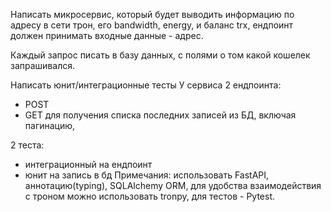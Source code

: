 Написать микросервис, который будет выводить информацию по адресу в сети трон, его bandwidth, energy, и баланс trx, ендпоинт должен принимать входные данные - адрес.

Каждый запрос писать в базу данных, с полями о том какой кошелек запрашивался.

Написать юнит/интеграционные тесты
У сервиса 2 ендпоинта:
- POST
- GET для получения списка последних записей из БД, включая пагинацию,

2 теста:
- интеграционный на ендпоинт
- юнит на запись в бд
Примечания: использовать FastAPI, аннотацию(typing), SQLAlchemy ORM, для удобства взаимодействия с троном можно использовать tronpy, для тестов - Pytest.
